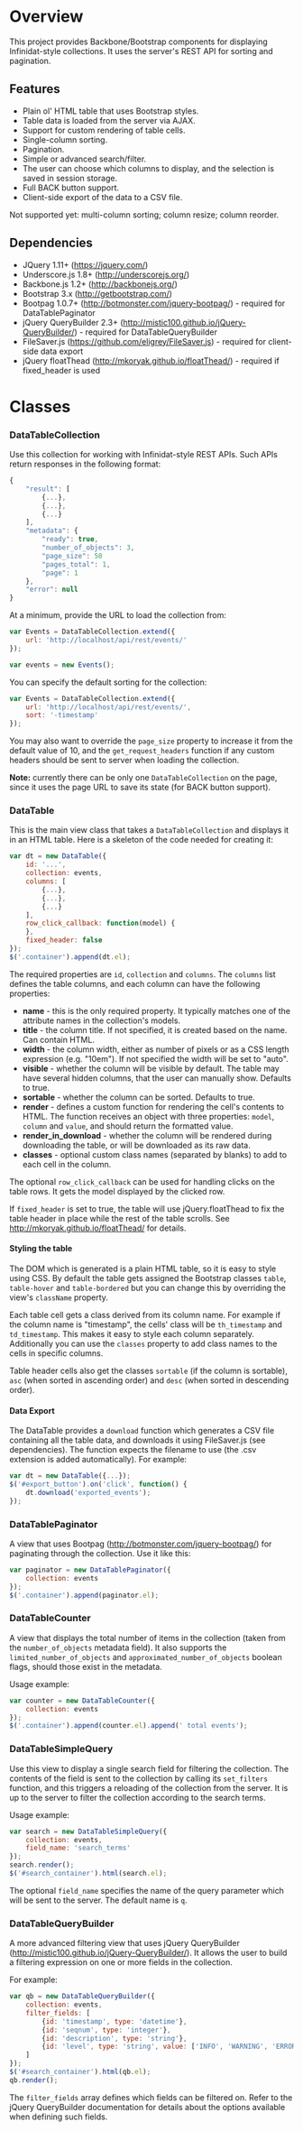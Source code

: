 Overview
========
This project provides Backbone/Bootstrap components for displaying Infinidat-style collections.
It uses the server's REST API for sorting and pagination.

Features
--------
* Plain ol' HTML table that uses Bootstrap styles.
* Table data is loaded from the server via AJAX.
* Support for custom rendering of table cells.
* Single-column sorting.
* Pagination.
* Simple or advanced search/filter.
* The user can choose which columns to display, and the selection is saved in session storage.
* Full BACK button support.
* Client-side export of the data to a CSV file.

Not supported yet: multi-column sorting; column resize; column reorder.

Dependencies
------------
* JQuery 1.11+ (https://jquery.com/)
* Underscore.js 1.8+ (http://underscorejs.org/)
* Backbone.js 1.2+ (http://backbonejs.org/)
* Bootstrap 3.x (http://getbootstrap.com/)
* Bootpag 1.0.7+ (http://botmonster.com/jquery-bootpag/) - required for DataTablePaginator
* jQuery QueryBuilder 2.3+ (http://mistic100.github.io/jQuery-QueryBuilder/) - required for DataTableQueryBuilder
* FileSaver.js (https://github.com/eligrey/FileSaver.js) - required for client-side data export
* jQuery floatThead (http://mkoryak.github.io/floatThead/) - required if fixed_header is used

Classes
=======

### DataTableCollection

Use this collection for working with Infinidat-style REST APIs. Such APIs return responses in the following format:

```javascript
{
    "result": [
        {...},
        {...},
        {...}
    ],
    "metadata": {
        "ready": true,
        "number_of_objects": 3,
        "page_size": 50
        "pages_total": 1,
        "page": 1
    },
    "error": null
}
```

At a minimum, provide the URL to load the collection from:

```javascript
var Events = DataTableCollection.extend({
    url: 'http://localhost/api/rest/events/'
});

var events = new Events();
```

You can specify the default sorting for the collection:

```javascript
var Events = DataTableCollection.extend({
    url: 'http://localhost/api/rest/events/',
    sort: '-timestamp'
});
```

You may also want to override the `page_size` property to increase it from the default value of 10,
and the `get_request_headers` function if any custom headers should be sent to server when loading the collection.

**Note:** currently there can be only one `DataTableCollection` on the page, since it uses the page URL to save its state (for BACK button support).

### DataTable

This is the main view class that takes a `DataTableCollection` and displays it in an HTML table.
Here is a skeleton of the code needed for creating it:

```javascript
var dt = new DataTable({
    id: '...',
    collection: events,
    columns: [
        {...},
        {...},
        {...}
    ],
    row_click_callback: function(model) {
    },
    fixed_header: false
});
$('.container').append(dt.el);
```

The required properties are `id`, `collection` and `columns`. The `columns` list defines the table columns,
and each column can have the following properties:

* **name** - this is the only required property. It typically matches one of the attribute names in the collection's models.
* **title** - the column title. If not specified, it is created based on the name. Can contain HTML.
* **width** - the column width, either as number of pixels or as a CSS length expression (e.g. "10em").
  If not specified the width will be set to "auto".
* **visible** - whether the column will be visible by default. The table may have several hidden columns,
  that the user can manually show. Defaults to true.
* **sortable** - whether the column can be sorted. Defaults to true.
* **render** - defines a custom function for rendering the cell's contents to HTML. The function receives an object with
  three properties: `model`, `column` and `value`, and should return the formatted value.
* **render_in_download** - whether the column will be rendered during downloading the table, or will be downloaded as its raw data. 
* **classes** - optional custom class names (separated by blanks) to add to each cell in the column.

The optional `row_click_callback` can be used for handling clicks on the table rows.
It gets the model displayed by the clicked row.

If `fixed_header` is set to true, the table will use jQuery.floatThead to fix the table header in place while the rest of the table scrolls. See http://mkoryak.github.io/floatThead/ for details.

#### Styling the table

The DOM which is generated is a plain HTML table, so it is easy to style using CSS.
By default the table gets assigned the Bootstrap classes `table`, `table-hover` and `table-bordered`
but you can change this by overriding the view's `className` property.

Each table cell gets a class derived from its column name. For example if the column name is "timestamp",
the cells' class will be `th_timestamp` and `td_timestamp`. This makes it easy to style each column separately. Additionally you can use the `classes` property to add class names to the cells in specific columns.

Table header cells also get the classes `sortable` (if the column is sortable), `asc` (when sorted in ascending order)
and `desc` (when sorted in descending order).

#### Data Export

The DataTable provides a `download` function which generates a CSV file containing all the table data,
and downloads it using FileSaver.js (see dependencies). The function expects the filename to use (the .csv extension is added automatically). For example:

```javascript
var dt = new DataTable({...});
$('#export_button').on('click', function() {
    dt.download('exported_events');
});
```

### DataTablePaginator

A view that uses Bootpag (http://botmonster.com/jquery-bootpag/) for paginating through the collection.
Use it like this:

```javascript
var paginator = new DataTablePaginator({
    collection: events
});
$('.container').append(paginator.el);
```


### DataTableCounter

A view that displays the total number of items in the collection (taken from the `number_of_objects` metadata field).
It also supports the `limited_number_of_objects` and `approximated_number_of_objects` boolean flags, should those
exist in the metadata.

Usage example:
```javascript
var counter = new DataTableCounter({
    collection: events
});
$('.container').append(counter.el).append(' total events');
```


### DataTableSimpleQuery

Use this view to display a single search field for filtering the collection. The contents of the field is sent
to the collection by calling its `set_filters` function, and this triggers a reloading of the collection from the server. It is up to the server to filter the collection according to the search terms.

Usage example:
```javascript
var search = new DataTableSimpleQuery({
    collection: events,
    field_name: 'search_terms'
});
search.render();
$('#search_container').html(search.el);
```

The optional `field_name` specifies the name of the query parameter which will be sent to the server. The default name is `q`.

### DataTableQueryBuilder

A more advanced filtering view that uses jQuery QueryBuilder (http://mistic100.github.io/jQuery-QueryBuilder/).
It allows the user to build a filtering expression on one or more fields in the collection.

For example:
```javascript
var qb = new DataTableQueryBuilder({
    collection: events,
    filter_fields: [
        {id: 'timestamp', type: 'datetime'},
        {id: 'seqnum', type: 'integer'},
        {id: 'description', type: 'string'},
        {id: 'level', type: 'string', value: ['INFO', 'WARNING', 'ERROR'], input: 'radio'}
    ]
});
$('#search_container').html(qb.el);
qb.render();
```

The `filter_fields` array defines which fields can be filtered on. Refer to the jQuery QueryBuilder documentation
for details about the options available when defining such fields.
